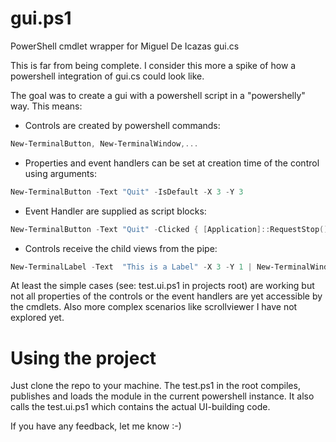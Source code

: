 # gui.ps1
PowerShell cmdlet wrapper for Miguel De Icazas gui.cs

This is far from being complete. I consider this more a spike of how a powershell integration of gui.cs could look like.

The goal was to create a gui with a powershell script in a "powershelly" way. 
This means:
- Controls are created by powershell commands: 
```powershell
New-TerminalButton, New-TerminalWindow,...
```
- Properties and event handlers can be set at creation time of the control using arguments: 
```powershell
New-TerminalButton -Text "Quit" -IsDefault -X 3 -Y 3
```
- Event Handler are supplied as script blocks: 
```powershell 
New-TerminalButton -Text "Quit" -Clicked { [Application]::RequestStop() }
```
- Controls receive the child views from the pipe: 
```powershell
New-TerminalLabel -Text  "This is a Label" -X 3 -Y 1 | New-TerminalWindow -Title "test"
```
At least the simple cases (see: test.ui.ps1 in projects root) are working but not all properties of the controls or the event handlers are yet accessible by the cmdlets.
Also more complex scenarios like scrollviewer I have not explored yet. 

# Using the project

Just clone the repo to your machine. The test.ps1 in the root compiles, publishes and loads the module in the current powershell instance. 
It also calls the test.ui.ps1 which contains the actual UI-building code.

If you have any feedback, let me know :-)




